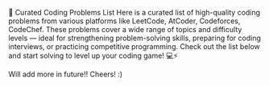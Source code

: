 🚀 Curated Coding Problems List
Here is a curated list of high-quality coding problems from various platforms like LeetCode, AtCoder, Codeforces, CodeChef. These problems cover a wide range of topics and difficulty levels — ideal for strengthening problem-solving skills, preparing for coding interviews, or practicing competitive programming. Check out the list below and start solving to level up your coding game! 💻⚡

Will add more in future!!
Cheers! :)
